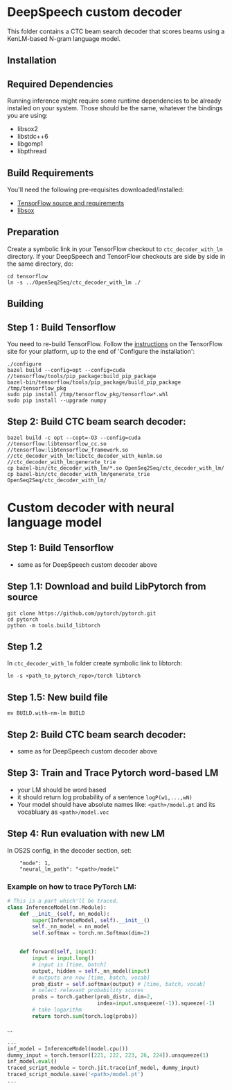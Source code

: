 # DeepSpeech custom decoder

This folder contains a CTC beam search decoder that scores beams using a KenLM-based N-gram language model. 

## Installation

## Required Dependencies

Running inference might require some runtime dependencies to be already installed on your system. Those should be the same, whatever the bindings you are using:
* libsox2
* libstdc++6
* libgomp1
* libpthread


## Build Requirements

You'll need the following pre-requisites downloaded/installed:

* [TensorFlow source and requirements](https://www.tensorflow.org/install/install_sources)
* [libsox](https://sourceforge.net/projects/sox/)


## Preparation

Create a symbolic link in your TensorFlow checkout to `ctc_decoder_with_lm` directory. If your DeepSpeech and TensorFlow checkouts are side by side in the same directory, do:

```
cd tensorflow
ln -s ../OpenSeq2Seq/ctc_decoder_with_lm ./
```

## Building

## Step 1 : Build Tensorflow
You need to re-build TensorFlow.
Follow the [instructions](https://www.tensorflow.org/install/install_sources) on the TensorFlow site for your platform, up to the end of 'Configure the installation':

```
./configure
bazel build --config=opt --config=cuda //tensorflow/tools/pip_package:build_pip_package 
bazel-bin/tensorflow/tools/pip_package/build_pip_package /tmp/tensorflow_pkg
sudo pip install /tmp/tensorflow_pkg/tensorflow*.whl
sudo pip install --upgrade numpy
```

## Step 2: Build CTC beam search decoder:

```
bazel build -c opt --copt=-O3 --config=cuda //tensorflow:libtensorflow_cc.so //tensorflow:libtensorflow_framework.so //ctc_decoder_with_lm:libctc_decoder_with_kenlm.so //ctc_decoder_with_lm:generate_trie 
cp bazel-bin/ctc_decoder_with_lm/*.so OpenSeq2Seq/ctc_decoder_with_lm/
cp bazel-bin/ctc_decoder_with_lm/generate_trie OpenSeq2Seq/ctc_decoder_with_lm/
```


# Custom decoder with neural language model

## Step 1: Build Tensorflow 
- same as for DeepSpeech custom decoder above

## Step 1.1: Download and build LibPytorch from source
```
git clone https://github.com/pytorch/pytorch.git
cd pytorch
python -m tools.build_libtorch
```

## Step 1.2
In ```ctc_decoder_with_lm``` folder create symbolic link to
libtorch:

```
ln -s <path_to_pytorch_repo>/torch libtorch
```

## Step 1.5: New build file
```
mv BUILD.with-nm-lm BUILD
```

## Step 2: Build CTC beam search decoder:
- same as for DeepSpeech custom decoder above


## Step 3: Train and Trace Pytorch word-based LM
- your LM should be word based
- it should return log probability of a sentence `logP(w1,...,wN)`
- Your model should have absolute names like: `<path>/model.pt` and its vocabluary as `<path>/model.voc`

## Step 4: Run evaluation with new LM
In OS2S config, in the decoder section, set:
```
    "mode": 1,
    "neural_lm_path": "<path>/model"
```    


### Example on how to trace PyTorch LM:

```python
# This is a part which'll be traced.
class InferenceModel(nn.Module):
    def __init__(self, nn_model):
        super(InferenceModel, self).__init__()
        self._nn_model = nn_model
        self.softmax = torch.nn.Softmax(dim=2)


    def forward(self, input):
        input = input.long()
        # input is [time, batch]
        output, hidden = self._nn_model(input)
        # outputs are now [time, batch, vocab]
        prob_distr = self.softmax(output) # [time, batch, vocab]
        # select relevant probability scores
        probs = torch.gather(prob_distr, dim=2,
                             index=input.unsqueeze(-1)).squeeze(-1)
        # take logarithm
        return torch.sum(torch.log(probs))
```

...
```python
...
inf_model = InferenceModel(model.cpu())
dummy_input = torch.tensor([221, 222, 223, 26, 224]).unsqueeze(1)
inf_model.eval()
traced_script_module = torch.jit.trace(inf_model, dummy_input)
traced_script_module.save('<path>/model.pt')
...
```
